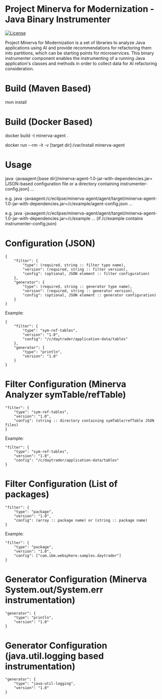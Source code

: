 # Project Minerva for Modernization - Java Binary Instrumenter

[![License](https://img.shields.io/badge/License-Apache_2.0-blue.svg)](https://opensource.org/licenses/Apache-2.0)

Project Minerva for Modernization is a set of libraries to analyze Java applications using AI and provide recommendations for refactoring them into partitions, which can be starting points for microservices. This binary instrumenter component enables the instrumenting of a running Java application's classes and methods in order to collect data for AI refactoring consideration.

# Build (Maven Based)
mvn install

# Build (Docker Based)
docker build -t minerva-agent .

docker run --rm -it -v [target dir]:/var/install minerva-agent

# Usage

java -javaagent:[base dir]/minerva-agent-1.0-jar-with-dependencies.jar=[JSON-based configuration file or a directory containing instrumenter-config.json] ...

e.g. java -javaagent:/c/eclipse/minerva-agent/agent/target/minerva-agent-1.0-jar-with-dependencies.jar=/c/example/agent-config.json ...

e.g. java -javaagent:/c/eclipse/minerva-agent/agent/target/minerva-agent-1.0-jar-with-dependencies.jar=/c/example ... (if /c/example contains instrumenter-config.json)

# Configuration (JSON)

```
{
	"filter": {
		"type": (required, string :: filter type name),
		"version": (required, string :: filter version),
		"config": (optional, JSON element :: filter configuration)
	},
	"generator": {
		"type": (required, string :: generator type name),
		"version": (required, string :: generator version),
		"config": (optional, JSON element :: generator configuration)
	}
}
```

Example:

```
{
	"filter": {
		"type": "sym-ref-tables",
		"version": "1.0",
		"config": "/c/daytrader/application-data/tables"
	},
	"generator": {
		"type": "println",
		"version": "1.0"
	}
}
```

# Filter Configuration (Minerva Analyzer symTable/refTable)

```
"filter": {
	"type": "sym-ref-tables",
	"version": "1.0",
	"config": (string :: directory containing symTable/refTable JSON files)
}
```

Example:

```
"filter": {
	"type": "sym-ref-tables",
	"version": "1.0",
	"config": "/c/daytrader/application-data/tables"
}
```

# Filter Configuration (List of packages)

```
"filter": {
	"type": "package",
	"version": "1.0",
	"config": (array :: package name) or (string :: package name)
}
```

Example:

```
"filter": {
	"type": "package",
	"version": "1.0",
	"config": ["com.ibm.websphere.samples.daytrader"]
}
```

# Generator Configuration (Minerva System.out/System.err instrumentation)

```
"generator": {
	"type": "println",
	"version": "1.0"
}
```

# Generator Configuration (java.util.logging based instrumentation)

```
"generator": {
	"type": "java-util-logging",
	"version": "1.0"
}
```
